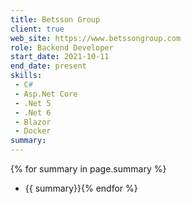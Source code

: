 ```yaml
---
title: Betsson Group
client: true
web_site: https://www.betssongroup.com
role: Backend Developer
start_date: 2021-10-11
end_date: present
skills:
 - C#
 - Asp.Net Core
 - .Net 5
 - .Net 6
 - Blazor
 - Docker
summary:  
---
```

{% for summary in page.summary %}
* {{ summary}}{% endfor %}
<!--more-->
